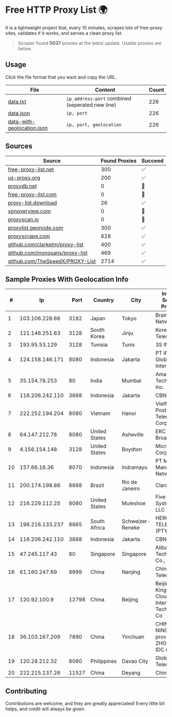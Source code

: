 
# Free HTTP Proxy List 🌍

It is a lightweight project that, every 10 minutes, scrapes lots of free-proxy sites, validates if it works, and serves a clean proxy list.


> Scraper found **5037** proxies at the latest update. Usable proxies are below.

## Usage

Click the file format that you want and copy the URL.


|File|Content|Count|
|----|-------|-----|
|[data.txt](https://raw.githubusercontent.com/themiralay/Proxy-List-World/master/data.txt)|`ip_address:port` combined (seperated new line)|226|
|[data.json](https://raw.githubusercontent.com/themiralay/Proxy-List-World/master/data.json)|`ip, port`|226|
|[data-with-geolocation.json](https://raw.githubusercontent.com/themiralay/Proxy-List-World/master/data-with-geolocation.json)|`ip, port, geolocation`|226|

## Sources

|Source|Found Proxies|Succeed|
|------|-------------|-------|
|[free-proxy-list.net](https://free-proxy-list.net)|300|✅|
|[us-proxy.org](https://www.us-proxy.org)|200|✅|
|[proxydb.net](http://proxydb.net)|0|🚫|
|[free-proxy-list.com](https://free-proxy-list.com/?page=&port=&type%5B%5D=http&type%5B%5D=https&up_time=0&search=Search)|0|🚫|
|[proxy-list.download](https://www.proxy-list.download/HTTP)|26|✅|
|[vpnoverview.com](https://vpnoverview.com/privacy/anonymous-browsing/free-proxy-servers)|0|🚫|
|[proxyscan.io](https://www.proxyscan.io)|0|🚫|
|[proxylist.geonode.com](https://proxylist.geonode.com/api/proxy-list?limit=300&page=1&sort_by=lastChecked&sort_type=desc&protocols=http,https)|300|✅|
|[proxyscrape.com](https://api.proxyscrape.com/v2/?request=displayproxies&protocol=http&timeout=10000&country=all&ssl=all&anonymity=all)|628|✅|
|[github.com/clarketm/proxy-list](https://raw.githubusercontent.com/clarketm/proxy-list/master/proxy-list-raw.txt)|400|✅|
|[github.com/monosans/proxy-list](https://raw.githubusercontent.com/monosans/proxy-list/main/proxies/http.txt)|469|✅|
|[github.com/TheSpeedX/PROXY-List](https://raw.githubusercontent.com/TheSpeedX/PROXY-List/master/http.txt)|2714|✅|


## Sample Proxies With Geolocation Info

|#|Ip|Port|Country|City|Internet Service Provider|
|-|--|----|-------|----|-------------------------|
|1|103.106.228.66|3182|Japan|Tokyo|BrainStorm Network, Inc|
|2|121.146.251.63|3128|South Korea|Jinju|Korea Telecom|
|3|193.95.53.129|3128|Tunisia|Tunis|3S INF|
|4|124.158.146.171|8080|Indonesia|Jakarta|PT iForte Global Internet|
|5|35.154.78.253|80|India|Mumbai|Amazon Technologies Inc.|
|6|116.206.242.110|3888|Indonesia|Jakarta|CBN|
|7|222.252.194.204|8080|Vietnam|Hanoi|VietNam Post and Telecom Corporation|
|8|64.147.212.78|8080|United States|Asheville|ERC Broadband|
|9|4.156.154.148|3128|United States|Boydton|Microsoft Corporation|
|10|157.66.16.36|8070|Indonesia|Indramayu|PT Mitra Mandiri Network|
|11|200.174.198.86|8888|Brazil|Rio de Janeiro|Claro S.A|
|12|216.229.112.25|8080|United States|Muleshoe|Five Area Systems, LLC|
|13|196.216.133.237|8865|South Africa|Schweizer-Reneke|HERO TELECOMS (PTY) LTD|
|14|116.206.242.110|3888|Indonesia|Jakarta|CBN|
|15|47.245.117.43|80|Singapore|Singapore|Alibaba (US) Technology Co., Ltd.|
|16|61.160.247.69|9999|China|Nanjing|China Telecom|
|17|120.92.100.9|12798|China|Beijing|Beijing Kingsoft Cloud Internet Technology Co|
|18|36.103.167.209|7890|China|Yinchuan|CHINANET NINGXIA province ZHONGWEI IDC network|
|19|120.28.212.32|8080|Philippines|Davao City|Globe Telecom|
|20|222.215.137.26|11527|China|Deyang|Chinanet|



## Contributing

Contributions are welcome, and they are greatly appreciated! Every
little bit helps, and credit will always be given.

